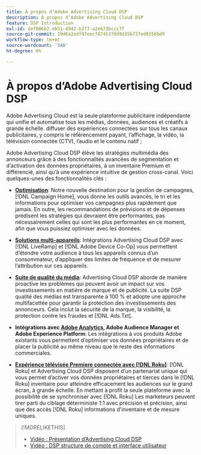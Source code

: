 ```yaml
---
title: À propos d’Adobe Advertising Cloud DSP
description: À propos d’Adobe Advertising Cloud DSP
feature: DSP Introduction
exl-id: def006b2-eb51-4942-b277-a2e673bccc7f
source-git-commit: 19d6a2edf07eecf874537dd9d356737ed9156bd9
workflow-type: tm+mt
source-wordcount: '348'
ht-degree: 0%

---
```


# À propos d’Adobe Advertising Cloud DSP

Adobe Advertising Cloud est la seule plateforme publicitaire indépendante qui unifie et automatise tous les médias, données, audiences et créatifs à grande échelle. diffuser des expériences connectées sur tous les canaux publicitaires, y compris le référencement payant, l’affichage, la vidéo, la télévision connectée (CTV), l’audio et le contenu natif ;

Adobe Advertising Cloud DSP élève les stratégies multimédia des annonceurs grâce à des fonctionnalités avancées de segmentation et d’activation des données propriétaires, à un inventaire Premium et différencié, ainsi qu’à une expérience intuitive de gestion cross-canal. Voici quelques-unes des fonctionnalités clés :

* [**Optimisation**](features/optimization.md): Notre nouvelle destination pour la gestion de campagnes, [!DNL Campaign Home], vous donne les outils avancés, le tri et les informations pour optimiser vos campagnes plus rapidement que jamais. En outre, les recommandations de prévisions et de dépenses prédisent les stratégies qui devraient être performantes, pas nécessairement celles qui sont les plus performantes en ce moment, afin que vous puissiez optimiser avec les données.

* [**Solutions multi-appareils**](features/cross-device-solutions.md): Intégrations Advertising Cloud DSP avec [!DNL LiveRamp] et [!DNL Adobe Device Co-Op] vous permettent d’étendre votre audience à tous les appareils connus d’un consommateur, d’appliquer des limites de fréquence et de mesurer l’attribution sur ces appareils.

* [**Suite de qualité du média**](features/brand-safety-media-quality.md): Advertising Cloud DSP aborde de manière proactive les problèmes qui peuvent avoir un impact sur vos investissements en matière de marque et de publicité. La suite DSP qualité des médias est transparente à 100 % et adopte une approche multifacettée pour garantir la protection des investissements des annonceurs. Cela inclut la sécurité de la marque, la visibilité, la protection contre les fraudes et [!DNL Ads.Txt].

* **Intégrations avec [Adobe Analytics](/help/integrations/analytics/overview.md), Adobe Audience Manager et Adobe Experience Platform**: Les intégrations à vos produits Adobe existants vous permettent d’optimiser vos données propriétaires et de placer la publicité au même niveau que le reste des informations commerciales.

* [**Expérience télévisée Premiere connectée avec [!DNL Roku]**](/help/dsp/inventory/roku-inventory.md): [!DNL Roku] et Advertising Cloud DSP disposent d’un partenariat unique qui vous permet d’activer vos données propriétaires et tierces dans le [!DNL Roku] inventaire pour atteindre efficacement les audiences sur le grand écran, à grande échelle. En mettant à profit la seule plateforme avec la possibilité de se synchroniser avec [!DNL Roku] Les marketeurs peuvent tirer parti du ciblage déterministe 1:1 avec précision et précision, ainsi que des accès [!DNL Roku] informations d’inventaire et de mesure uniques.

>[!MORELIKETHIS]
>
>* [Vidéo : Présentation d’Advertising Cloud DSP](https://experienceleague.adobe.com/docs/advertising-cloud-learn/tutorials/dsp/intro.html)
>* [Vidéo : DSP structure de compte et interface utilisateur](https://experienceleague.adobe.com/docs/advertising-cloud-learn/tutorials/dsp/ui.html)

